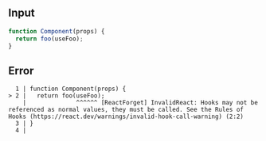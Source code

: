 
## Input

```javascript
function Component(props) {
  return foo(useFoo);
}

```


## Error

```
  1 | function Component(props) {
> 2 |   return foo(useFoo);
    |              ^^^^^^ [ReactForget] InvalidReact: Hooks may not be referenced as normal values, they must be called. See the Rules of Hooks (https://react.dev/warnings/invalid-hook-call-warning) (2:2)
  3 | }
  4 |
```
          
      